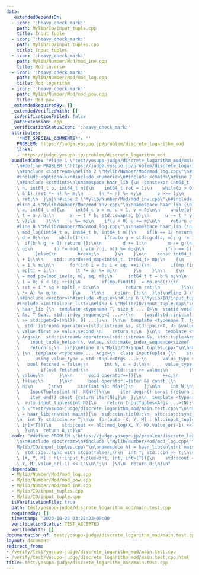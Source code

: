 ```yaml
---
data:
  _extendedDependsOn:
  - icon: ':heavy_check_mark:'
    path: Mylib/IO/input_tuple.cpp
    title: Input tuple
  - icon: ':heavy_check_mark:'
    path: Mylib/IO/input_tuples.cpp
    title: Input tuples
  - icon: ':heavy_check_mark:'
    path: Mylib/Number/Mod/mod_inv.cpp
    title: Mod inverse
  - icon: ':heavy_check_mark:'
    path: Mylib/Number/Mod/mod_log.cpp
    title: Mod logarithm
  - icon: ':heavy_check_mark:'
    path: Mylib/Number/Mod/mod_pow.cpp
    title: Mod pow
  _extendedRequiredBy: []
  _extendedVerifiedWith: []
  _isVerificationFailed: false
  _pathExtension: cpp
  _verificationStatusIcon: ':heavy_check_mark:'
  attributes:
    '*NOT_SPECIAL_COMMENTS*': ''
    PROBLEM: https://judge.yosupo.jp/problem/discrete_logarithm_mod
    links:
    - https://judge.yosupo.jp/problem/discrete_logarithm_mod
  bundledCode: "#line 1 \"test/yosupo-judge/discrete_logarithm_mod/main.test.cpp\"\
    \n#define PROBLEM \"https://judge.yosupo.jp/problem/discrete_logarithm_mod\"\n\
    \n#include <iostream>\n#line 2 \"Mylib/Number/Mod/mod_log.cpp\"\n#include <unordered_map>\n\
    #include <optional>\n#include <numeric>\n#include <cmath>\n#line 2 \"Mylib/Number/Mod/mod_pow.cpp\"\
    \n#include <cstdint>\n\nnamespace haar_lib {\n  constexpr int64_t mod_pow(int64_t\
    \ n, int64_t p, int64_t m){\n    int64_t ret = 1;\n    while(p > 0){\n      if(p\
    \ & 1) (ret *= n) %= m;\n      (n *= n) %= m;\n      p >>= 1;\n    }\n    return\
    \ ret;\n  }\n}\n#line 2 \"Mylib/Number/Mod/mod_inv.cpp\"\n#include <utility>\n\
    #line 4 \"Mylib/Number/Mod/mod_inv.cpp\"\n\nnamespace haar_lib {\n  int64_t mod_inv(int64_t\
    \ a, int64_t m){\n    int64_t b = m, u = 1, v = 0;\n\n    while(b){\n      int64_t\
    \ t = a / b;\n      a -= t * b; std::swap(a, b);\n      u -= t * v; std::swap(u,\
    \ v);\n    }\n\n    u %= m;\n    if(u < 0) u += m;\n\n    return u;\n  }\n}\n\
    #line 8 \"Mylib/Number/Mod/mod_log.cpp\"\n\nnamespace haar_lib {\n  std::optional<int64_t>\
    \ mod_log(int64_t a, int64_t b, int64_t m){\n    if(b == 1) return 0;\n\n    int64_t\
    \ d = 0;\n\n    while(1){\n      if(auto g = std::gcd(a, m); g != 1){\n      \
    \  if(b % g != 0) return {};\n\n        d += 1;\n        m /= g;\n        b /=\
    \ g;\n        (b *= mod_inv(a / g, m)) %= m;\n\n        if(b == 1) return d;\n\
    \      }else{\n        break;\n      }\n    }\n\n    const int64_t sq = std::sqrt(m)\
    \ + 1;\n\n    std::unordered_map<int64_t, int64_t> mp;\n    {\n      int64_t t\
    \ = 1 % m;\n\n      for(int i = 0; i < sq; ++i){\n        if(mp.find(t) == mp.end())\
    \ mp[t] = i;\n        (t *= a) %= m;\n      }\n    }\n\n    {\n      int64_t A\
    \ = mod_pow(mod_inv(a, m), sq, m);\n      int64_t t = b % m;\n\n      for(int\
    \ i = 0; i < sq; ++i){\n        if(mp.find(t) != mp.end()){\n          int64_t\
    \ ret = i * sq + mp[t] + d;\n\n          return ret;\n        }\n\n        (t\
    \ *= A) %= m;\n      }\n    }\n\n    return {};\n  }\n}\n#line 3 \"Mylib/IO/input_tuples.cpp\"\
    \n#include <vector>\n#include <tuple>\n#line 6 \"Mylib/IO/input_tuples.cpp\"\n\
    #include <initializer_list>\n#line 6 \"Mylib/IO/input_tuple.cpp\"\n\nnamespace\
    \ haar_lib {\n  template <typename T, size_t ... I>\n  static void input_tuple_helper(std::istream\
    \ &s, T &val, std::index_sequence<I ...>){\n    (void)std::initializer_list<int>{(void(s\
    \ >> std::get<I>(val)), 0) ...};\n  }\n\n  template <typename T, typename U>\n\
    \  std::istream& operator>>(std::istream &s, std::pair<T, U> &value){\n    s >>\
    \ value.first >> value.second;\n    return s;\n  }\n\n  template <typename ...\
    \ Args>\n  std::istream& operator>>(std::istream &s, std::tuple<Args ...> &value){\n\
    \    input_tuple_helper(s, value, std::make_index_sequence<sizeof ... (Args)>());\n\
    \    return s;\n  }\n}\n#line 8 \"Mylib/IO/input_tuples.cpp\"\n\nnamespace haar_lib\
    \ {\n  template <typename ... Args>\n  class InputTuples {\n    struct iter {\n\
    \      using value_type = std::tuple<Args ...>;\n      value_type value;\n   \
    \   bool fetched = false;\n      int N, c = 0;\n\n      value_type operator*(){\n\
    \        if(not fetched){\n          std::cin >> value;\n        }\n        return\
    \ value;\n      }\n\n      void operator++(){\n        ++c;\n        fetched =\
    \ false;\n      }\n\n      bool operator!=(iter &) const {\n        return c <\
    \ N;\n      }\n\n      iter(int N): N(N){}\n    };\n\n    int N;\n\n  public:\n\
    \    InputTuples(int N): N(N){}\n\n    iter begin() const {return iter(N);}\n\
    \    iter end() const {return iter(N);}\n  };\n\n  template <typename ... Args>\n\
    \  auto input_tuples(int N){\n    return InputTuples<Args ...>(N);\n  }\n}\n#line\
    \ 6 \"test/yosupo-judge/discrete_logarithm_mod/main.test.cpp\"\n\nnamespace hl\
    \ = haar_lib;\n\nint main(){\n  std::cin.tie(0);\n  std::ios::sync_with_stdio(false);\n\
    \n  int T; std::cin >> T;\n\n  for(auto [X, Y, M] : hl::input_tuples<int, int,\
    \ int>(T)){\n    std::cout << hl::mod_log(X, Y, M).value_or(-1) << \"\\n\";\n\
    \  }\n\n  return 0;\n}\n"
  code: "#define PROBLEM \"https://judge.yosupo.jp/problem/discrete_logarithm_mod\"\
    \n\n#include <iostream>\n#include \"Mylib/Number/Mod/mod_log.cpp\"\n#include \"\
    Mylib/IO/input_tuples.cpp\"\n\nnamespace hl = haar_lib;\n\nint main(){\n  std::cin.tie(0);\n\
    \  std::ios::sync_with_stdio(false);\n\n  int T; std::cin >> T;\n\n  for(auto\
    \ [X, Y, M] : hl::input_tuples<int, int, int>(T)){\n    std::cout << hl::mod_log(X,\
    \ Y, M).value_or(-1) << \"\\n\";\n  }\n\n  return 0;\n}\n"
  dependsOn:
  - Mylib/Number/Mod/mod_log.cpp
  - Mylib/Number/Mod/mod_pow.cpp
  - Mylib/Number/Mod/mod_inv.cpp
  - Mylib/IO/input_tuples.cpp
  - Mylib/IO/input_tuple.cpp
  isVerificationFile: true
  path: test/yosupo-judge/discrete_logarithm_mod/main.test.cpp
  requiredBy: []
  timestamp: '2020-10-28 03:22:23+09:00'
  verificationStatus: TEST_ACCEPTED
  verifiedWith: []
documentation_of: test/yosupo-judge/discrete_logarithm_mod/main.test.cpp
layout: document
redirect_from:
- /verify/test/yosupo-judge/discrete_logarithm_mod/main.test.cpp
- /verify/test/yosupo-judge/discrete_logarithm_mod/main.test.cpp.html
title: test/yosupo-judge/discrete_logarithm_mod/main.test.cpp
---
```

